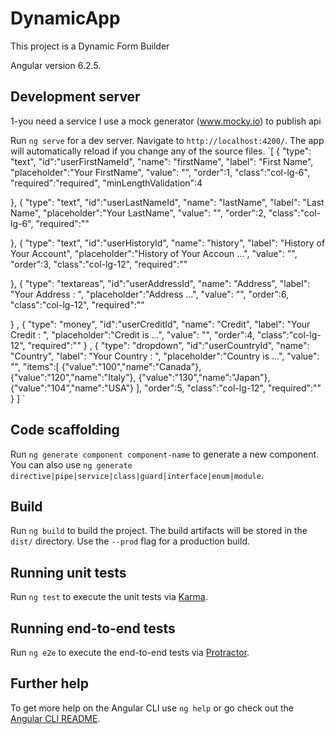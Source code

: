 # DynamicApp

This project is a Dynamic Form Builder 

Angular version 6.2.5.

## Development server

1-you need a service
I use a mock generator (www.mocky.io) to publish api

Run `ng serve` for a dev server. Navigate to `http://localhost:4200/`. The app will automatically reload if you change any of the source files.
`[
  {
      "type": "text",
          "id":"userFirstNameId",
    "name": "firstName",
    "label": "First Name",
    "placeholder":"Your FirstName",
    "value": "",
    "order":1,
    "class":"col-lg-6",
    "required":"required",
    "minLengthValidation":4

  },
      {
      "type": "text",
          "id":"userLastNameId",
    "name": "lastName",
    "label": "Last Name",
    "placeholder":"Your LastName",
    "value": "",
    "order":2,
    "class":"col-lg-6",
    "required":""

  },
      {
      "type": "text",
          "id":"userHistoryId",
    "name": "history",
    "label": "History of Your Account",
    "placeholder":"History of Your Accoun ...",
    "value": "",
    "order":3,
    "class":"col-lg-12",
    "required":""

  },
      {
      "type": "textareas",
          "id":"userAddressId",
    "name": "Address",
    "label": "Your Address : ",
    "placeholder":"Address ...",
    "value": "",
    "order":6,
    "class":"col-lg-12",
    "required":""

  }
  ,
      {
      "type": "money",
    "id":"userCreditId",
    "name": "Credit",
    "label": "Your Credit : ",
    "placeholder":"Credit is ...",
    "value": "",
    "order":4,
    "class":"col-lg-12",
    "required":""
  }
  ,
      {
      "type": "dropdown",
    "id":"userCountryId",
    "name": "Country",
    "label": "Your Country : ",
    "placeholder":"Country is ...",
    "value": "",
    "items":[
        {"value":"100","name":"Canada"},
          {"value":"120","name":"Italy"},
            {"value":"130","name":"Japan"},
              {"value":"104","name":"USA"}
        ],
    "order":5,
    "class":"col-lg-12",
    "required":""
  }
]
`

## Code scaffolding

Run `ng generate component component-name` to generate a new component. You can also use `ng generate directive|pipe|service|class|guard|interface|enum|module`.

## Build

Run `ng build` to build the project. The build artifacts will be stored in the `dist/` directory. Use the `--prod` flag for a production build.

## Running unit tests

Run `ng test` to execute the unit tests via [Karma](https://karma-runner.github.io).

## Running end-to-end tests

Run `ng e2e` to execute the end-to-end tests via [Protractor](http://www.protractortest.org/).

## Further help

To get more help on the Angular CLI use `ng help` or go check out the [Angular CLI README](https://github.com/angular/angular-cli/blob/master/README.md).
